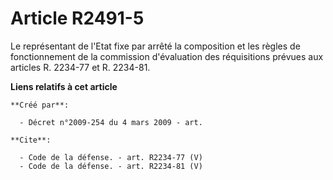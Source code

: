 # Article R2491-5

Le représentant de l'Etat fixe par arrêté la composition et les règles de fonctionnement de la commission d'évaluation des
réquisitions prévues aux articles R. 2234-77 et R. 2234-81.

**Liens relatifs à cet article**

	**Créé par**:

	  - Décret n°2009-254 du 4 mars 2009 - art.

	**Cite**:

	  - Code de la défense. - art. R2234-77 (V)
	  - Code de la défense. - art. R2234-81 (V)
